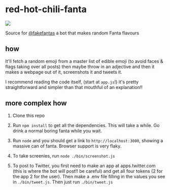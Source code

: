 # red-hot-chili-fanta

<img src="https://pbs.twimg.com/media/DdqaWQwVMAEESUj.jpg:large"/>

Source for <a href="https://twitter.com/fakefantas">@fakefantas</a> a bot that makes random Fanta flavours

## how

It'll fetch a random emoji from a master list of edible emoji (to avoid faces & flags taking over all posts) then maybe throw in an adjective and then it makes a webpage out of it, screenshots it and tweets it.

I recommend reading the code itself, (start at `app.js`!) it's pretty straightforward and simpler than that mouthful of an explanation!!

## more complex how

1. Clone this repo

2. Run `npm install` to get all the dependencies. This will take a while. Go drink a normal boring fanta while you wait.

3. Run `node` and you should get a link to `http://localhost:3000`, showing a massive can of fanta. Browser support is very flaky.

4. To take screenies, run `node ./bin/screenshot.js`

5. To post to Twitter, you first need to make an app at apps.twitter.com (this is where the bot will post!! be careful) and get all four tokens (2 for the app 2 for the user). Then make a .env file filling in the values you see in `./bin/tweet.js`. Then just run `./bin/tweet.js`
